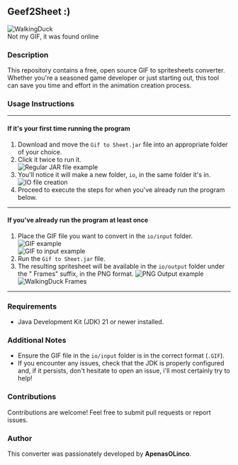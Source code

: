 ## Geef2Sheet :\)

![WalkingDuck](https://github.com/ApenasOLinco/Geef2Sheet/assets/120327456/5701787d-d20f-41e6-925a-4872732012a8)  
Not my GIF, it was found online

### Description
This repository contains a free, open source GIF to spritesheets converter. Whether you're a seasoned game developer or just starting out, this tool can save you time and effort in the animation creation process.

### Usage Instructions

---

#### If it's your first time running the program

1. Download and move the `Gif to Sheet.jar` file into an appropriate folder of your choice.
2. Click it twice to run it.  
![Regular JAR file example](https://github.com/ApenasOLinco/Geef2Sheet/assets/120327456/b1c3d13f-98f2-495d-ae8d-24ca7757e450)
3. You'll notice it will make a new folder, `io`, in the same folder it's in.
![IO file creation](https://github.com/ApenasOLinco/Geef2Sheet/assets/120327456/25de2e74-08ea-4152-8f9e-d62641205488)
4. Proceed to execute the steps for when you've already run the program below.

---

#### If you've already run the program at least once

1. Place the GIF file you want to convert in the `io/input` folder.  
![GIF example](https://github.com/ApenasOLinco/Geef2Sheet/assets/120327456/792031f9-b7c1-4b56-9b27-bfd1cd26f9ba)  
![GIF to input example](https://github.com/ApenasOLinco/Geef2Sheet/assets/120327456/c0dfc286-bffb-4f72-b526-d763045707dd)
2. Run the `Gif to Sheet.jar` file.
3. The resulting spritesheet will be available in the `io/output` folder under the " Frames" suffix, in the PNG format.
![PNG Output example](https://github.com/ApenasOLinco/Geef2Sheet/assets/120327456/62642e67-2ffa-4de9-ac26-3d34b4bf8bc9)  
![WalkingDuck Frames](https://github.com/ApenasOLinco/Geef2Sheet/assets/120327456/1cccb9a9-16eb-41cb-9863-d83c083fc50f)

---

### Requirements
- Java Development Kit (JDK) 21 or newer installed.

### Additional Notes
- Ensure the GIF file in the `io/input` folder is in the correct format (`.GIF`).
- If you encounter any issues, check that the JDK is properly configured and, if it persists, don't hesitate to open an issue, i'll most certainly try to help!

### Contributions
Contributions are welcome! Feel free to submit pull requests or report issues.

### Author
This converter was passionately developed by **ApenasOLinco**.
